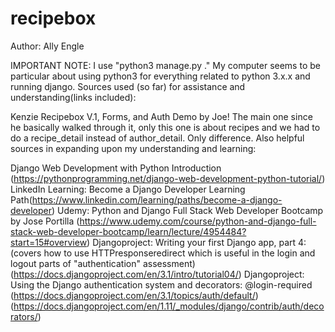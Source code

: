 # recipebox
Author: Ally Engle

IMPORTANT NOTE: I use "python3 manage.py ." My computer seems to be particular about using python3 for everything related to python 3.x.x and running django. Sources used (so far) for assistance and understanding(links included):

Kenzie Recipebox V.1, Forms, and Auth Demo by Joe! The main one since he basically walked through it, only this one is about recipes and we had to do a recipe_detail instead of author_detail. Only difference.
Also helpful sources in expanding upon my understanding and learning:

Django Web Development with Python Introduction (https://pythonprogramming.net/django-web-development-python-tutorial/)
LinkedIn Learning: Become a Django Developer Learning Path(https://www.linkedin.com/learning/paths/become-a-django-developer)
Udemy: Python and Django Full Stack Web Developer Bootcamp by Jose Portilla (https://www.udemy.com/course/python-and-django-full-stack-web-developer-bootcamp/learn/lecture/4954484?start=15#overview)
Djangoproject: Writing your first Django app, part 4: (covers how to use HTTPresponseredirect which is useful in the login and logout parts of "authentication" assessment) (https://docs.djangoproject.com/en/3.1/intro/tutorial04/)
Djangoproject: Using the Django authentication system and decorators: @login-required (https://docs.djangoproject.com/en/3.1/topics/auth/default/) (https://docs.djangoproject.com/en/1.11/_modules/django/contrib/auth/decorators/)
